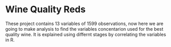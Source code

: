 #                                 Wine Quality Reds

These project contains 13 variables of 1599 observations, now here we are going to make analysis 
to find the variables concentarion used for the best quality wine. It is explained using differnt stages
by correlating the variables in R.


